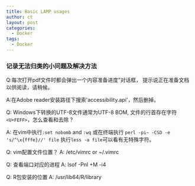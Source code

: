 ```yaml
---
title: Basic LAMP usages
author: ct
layout: post
categories:
  - Docker
tags:
  - Docker
---
```



### 记录无法归类的小问题及解决方法

Q:每次打开pdf文件时都会弹出一个内容准备进度”对话框，
提示说正在准备文档以供阅读，请稍候。

A:在Adobe reader安装路径下搜索'accessibility.api'，然后删掉。

Q: Windows下转换的UTF-8文件通常为UTF-8 BOM, 文件的行首存在字符
`<U+FEFF>`，怎么查看和去除？

A: 在vim中执行`:set nobomb` and `:wq` 
或在终端执行 `perl -pi~ -CSD -e 's/^\x{fffe}//' file`
执行`less -a file`可以看有无特殊字符。

Q: vim配置文件位置？
A: /etc/vimrc or ~/.vimrc

Q: 查看端口对应的进程
A: lsof -Pnl +M -i4

Q: R包安装的位置
A: /usr/lib64/R/library




